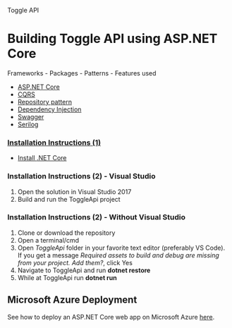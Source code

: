 Toggle API 
# Building Toggle API using ASP.NET Core 

Frameworks - Packages - Patterns - Features used
<ul>
<li><a href="https://docs.microsoft.com/aspnet/core/" target="_blank">ASP.NET Core</a></li>
<li><a href="https://docs.microsoft.com/azure/architecture/patterns/cqrs" target="_blank">CQRS</a></li></li>
<li><a href="https://msdn.microsoft.com/en-us/library/ff649690.aspx" target="_blank"> Repository pattern</li>
<li><a href="https://docs.microsoft.com/en-us/aspnet/core/fundamentals/dependency-injection" target="_black">Dependency Injection</li>
<li><a href="https://docs.microsoft.com/en-us/aspnet/core/tutorials/web-api-help-pages-using-swagger" target="_black">Swagger</li>
<li><a href="https://github.com/serilog/serilog-extensions-logging-file" target="_black">Serilog</li>
</ul>

<h3>Installation Instructions (1)</h3>
<ul>
<li>Install <a href="https://www.microsoft.com/net/core" target="_blank">.NET Core</a></li>
</ul>

<h3>Installation Instructions (2) - Visual Studio</h3>
<ol>
<li>Open the solution in Visual Studio 2017</li>
<li>Build and run the ToggleApi project</li>
</ol>

<h3>Installation Instructions (2) - Without Visual Studio</h3>
<ol>
<li>Clone or download the repository</li>
<li>Open a terminal/cmd</li>
<li>Open <i>ToggleApi</i> folder in your favorite text editor (preferably VS Code). If you get a message <i>Required assets to build and debug are missing from your project. Add them?</i>, click Yes</li>
<li>Navigate to ToggleApi and run <b>dotnet restore</b></li>
</li>
<li>While at ToggleApi run <b>dotnet run</b></li>
</ol>

<h2>Microsoft Azure Deployment</h2>
See how to deploy an ASP.NET Core web app on Microsoft Azure <a href="https://docs.microsoft.com/en-us/aspnet/core/tutorials/publish-to-azure-webapp-using-vs" target="_blank">here</a>.
